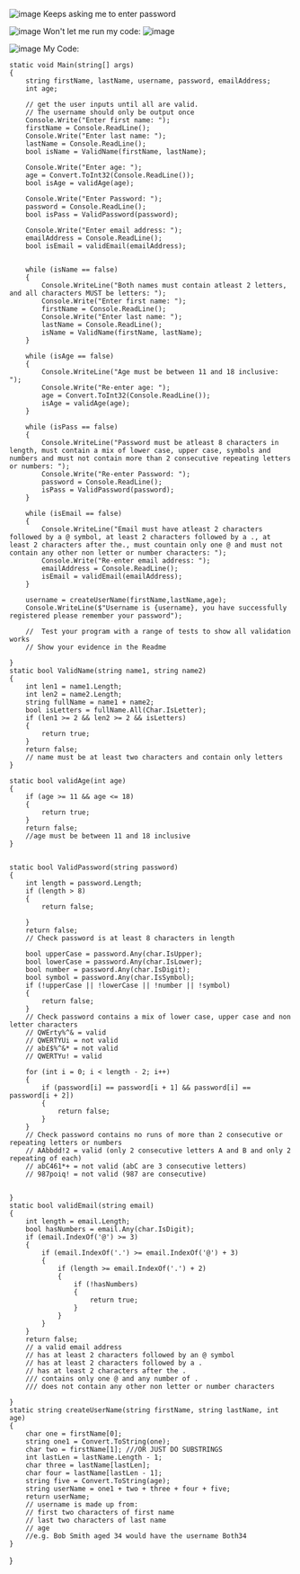 ![image](https://github.com/user-attachments/assets/a0b510e2-4b5c-4270-b99d-626289e14df0)
Keeps asking me to enter password

![image](https://github.com/user-attachments/assets/9e105fc0-662c-46b9-b6ce-ad2dfd999d0c)
Won't let me run my code:
![image](https://github.com/user-attachments/assets/cbd0b1dd-44a7-4946-9c4d-199e79ac6e6a)


![image](https://github.com/user-attachments/assets/b2b6a885-dd90-4865-a62a-96bb8e174a54)
My Code:
    
    static void Main(string[] args)
    {
        string firstName, lastName, username, password, emailAddress;
        int age;

        // get the user inputs until all are valid.
        // The username should only be output once
        Console.Write("Enter first name: ");
        firstName = Console.ReadLine();
        Console.Write("Enter last name: ");
        lastName = Console.ReadLine();
        bool isName = ValidName(firstName, lastName);
       
        Console.Write("Enter age: ");
        age = Convert.ToInt32(Console.ReadLine());
        bool isAge = validAge(age);
        
        Console.Write("Enter Password: ");
        password = Console.ReadLine();
        bool isPass = ValidPassword(password);
       
        Console.Write("Enter email address: ");
        emailAddress = Console.ReadLine();
        bool isEmail = validEmail(emailAddress);


        while (isName == false)
        {
            Console.WriteLine("Both names must contain atleast 2 letters, and all characters MUST be letters: ");
            Console.Write("Enter first name: ");
            firstName = Console.ReadLine();
            Console.Write("Enter last name: ");
            lastName = Console.ReadLine();
            isName = ValidName(firstName, lastName);
        }

        while (isAge == false)
        {
            Console.WriteLine("Age must be between 11 and 18 inclusive: ");
            Console.Write("Re-enter age: ");
            age = Convert.ToInt32(Console.ReadLine());
            isAge = validAge(age);
        }

        while (isPass == false)
        {
            Console.WriteLine("Password must be atleast 8 characters in length, must contain a mix of lower case, upper case, symbols and numbers and must not contain more than 2 consecutive repeating letters or numbers: ");
            Console.Write("Re-enter Password: ");
            password = Console.ReadLine();
            isPass = ValidPassword(password);
        }

        while (isEmail == false)
        {
            Console.WriteLine("Email must have atleast 2 characters followed by a @ symbol, at least 2 characters followed by a ., at least 2 characters after the., must countain only one @ and must not contain any other non letter or number characters: ");
            Console.Write("Re-enter email address: ");
            emailAddress = Console.ReadLine();
            isEmail = validEmail(emailAddress);
        }

        username = createUserName(firstName,lastName,age);
        Console.WriteLine($"Username is {username}, you have successfully registered please remember your password");

        //  Test your program with a range of tests to show all validation works
        // Show your evidence in the Readme

    }
    static bool ValidName(string name1, string name2)
    {
        int len1 = name1.Length;
        int len2 = name2.Length;
        string fullName = name1 + name2;
        bool isLetters = fullName.All(Char.IsLetter);
        if (len1 >= 2 && len2 >= 2 && isLetters)
        {
            return true;
        }
        return false;
        // name must be at least two characters and contain only letters
    }

    static bool validAge(int age)
    {
        if (age >= 11 && age <= 18)
        {
            return true;
        }
        return false;
        //age must be between 11 and 18 inclusive
    }

   
    static bool ValidPassword(string password)
    {
        int length = password.Length;
        if (length > 8)
        {
            return false;
           
        }
        return false;
        // Check password is at least 8 characters in length

        bool upperCase = password.Any(char.IsUpper);
        bool lowerCase = password.Any(char.IsLower);
        bool number = password.Any(char.IsDigit);
        bool symbol = password.Any(char.IsSymbol);
        if (!upperCase || !lowerCase || !number || !symbol)
        {
            return false;
        }
        // Check password contains a mix of lower case, upper case and non letter characters
        // QWErty%^& = valid
        // QWERTYUi = not valid
        // ab£$%^&* = not valid
        // QWERTYu! = valid

        for (int i = 0; i < length - 2; i++)
        {
            if (password[i] == password[i + 1] && password[i] == password[i + 2])
            {
                return false;
            }
        }
        // Check password contains no runs of more than 2 consecutive or repeating letters or numbers
        // AAbbdd!2 = valid (only 2 consecutive letters A and B and only 2 repeating of each)
        // abC461*+ = not valid (abC are 3 consecutive letters)
        // 987poiq! = not valid (987 are consecutive)


    }
    static bool validEmail(string email)
    {
        int length = email.Length;
        bool hasNumbers = email.Any(char.IsDigit);
        if (email.IndexOf('@') >= 3)
        {
            if (email.IndexOf('.') >= email.IndexOf('@') + 3)
            {
                if (length >= email.IndexOf('.') + 2)
                {
                    if (!hasNumbers)
                    {
                        return true;
                    }
                }
            }
        }
        return false;
        // a valid email address
        // has at least 2 characters followed by an @ symbol
        // has at least 2 characters followed by a .
        // has at least 2 characters after the .
        /// contains only one @ and any number of .
        /// does not contain any other non letter or number characters

    }
    static string createUserName(string firstName, string lastName, int age)
    {
        char one = firstName[0];
        string one1 = Convert.ToString(one);
        char two = firstName[1]; ///OR JUST DO SUBSTRINGS
        int lastLen = lastName.Length - 1;
        char three = lastName[lastLen];
        char four = lastName[lastLen - 1];
        string five = Convert.ToString(age);
        string userName = one1 + two + three + four + five;
        return userName;
        // username is made up from:
        // first two characters of first name
        // last two characters of last name
        // age
        //e.g. Bob Smith aged 34 would have the username Both34
    }

}
